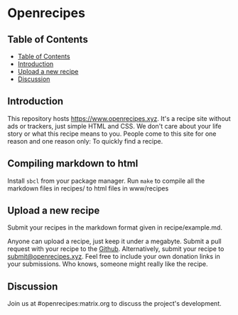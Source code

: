 # Openrecipes

## Table of Contents
- [Table of Contents](#table-of-Contents)
- [Introduction](#introduction)
- [Upload a new recipe](#upload-a-new-recipe)
- [Discussion](#discussion)

## Introduction
This repository hosts https://www.openrecipes.xyz. It's a recipe site without ads or trackers, just simple HTML and CSS. We don't care about your life story or what this recipe means to you. People come to this site for one reason and one reason only: To quickly find a recipe. 

## Compiling markdown to html
Install `sbcl` from your package manager.
Run `make` to compile all the markdown files in recipes/ to html files in www/recipes

## Upload a new recipe
Submit your recipes in the markdown format given in recipe/example.md.


Anyone can upload a recipe, just keep it under a megabyte. Submit a pull request with your recipe to the <a href="https://github.com/Jyldn/openrecipes">Github</a>.
Alternatively, submit your recipe to <a href="mailto:submit@openrecipes.xyz">submit@openrecipes.xyz</a>.
Feel free to include your own donation links in your submissions. Who knows, someone might really like the recipe.

## Discussion
Join us at #openrecipes:matrix.org to discuss the project's development.
